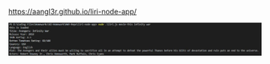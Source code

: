 https://aangl3r.github.io/liri-node-app/

![working omdb](assets/images/working-omdb-multi-word-input.jpg)

